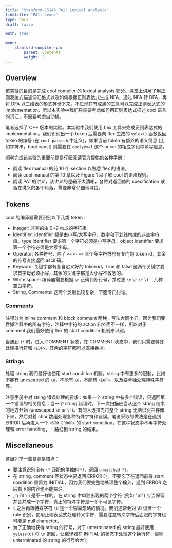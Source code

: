 ```yaml
---
title: "Stanford-CS143 PA1: Lexical Analysis"
linktitle: 'PA1: Lexer'
type: docs
draft: false

math: true

menu:
    stanford-compiler-pa:
        parent: Contents
        weight: 2
---
```


## Overview

该实验的目的是完成 cool compiler 的 lexical analysis 部分。课堂上讲解了用正则表达式描述词汇格式以及如何根据正则表达式生成 NFA，通过 NFA 转 DFA，再将 DFA 以二维表的形式存储下来。不过现在有成熟的工具可以完成正则表达式的 implementation，所以本实验中我们只需要考虑如何用正则表达式描述 cool 语言的词汇，不需要考虑自动机。

笔者选择了 C++ 版本的实验。本实验中我们使用 flex 工具来完成正则表达式的 implementation。我们识别出一个 token 后需要向 flex 生成的 `yylex()` 函数返回 token 的编号 (在 `cool-parse.h` 中定义)，如果当前 token 有额外的语义信息 (比如字符串，bool const) 则需要在 `coolyyval` 这个 union 的相应字段中填写信息。

顺利完成该实验的重要前提是仔细阅读官方提供的各种手册：

* 阅读 flex manual 的前 10 个 section 以熟悉 flex 的语法。
* 阅读 cool manual 的第 10 章以及 Figure 1 以了解 cool 的语法规则。
* 阅读 PA1 的讲义，该讲义的逻辑不太清晰，各种对返回值的 specification 散落在讲义的各个角落，需要非常仔细地寻找。

## Tokens

cool 的编译器需要识别以下几类 token：

* Integer: 非空的由 0~9 构成的字符串。
* Identifier: identifier 都是由小写/大写字母、数字和下划线构成的非空字符串。type identifier 要求第一个字符必须是小写字母，object identifier 要求第一个字符必须是大写字母。
* Operator: 各种符号，除了 `<=` `<-` `=>` 三个多字符符号有专门的 token id，其余的符号直接返回 ascii 码。
* Keyword: 关键字都有各自定义好的 token id。true 和 false 这两个关键字要求首字母必须小写，其余的关键字都是大小写不敏感的。
* White space: 编译器需要根据 `\n` 正确判断行号，并过滤 `\v` `\r` `\f` `\t` ` ` 几种空白字符。
* String, Comments: 这两个类别比较复杂，下面专门讨论。

### Comments

注释分为 inline comment 和 block comment 两种，写法大同小异。因为我们要吞掉注释中的所有字符，注释中字符的 action 和外面不一样，所以对于 comment 我们最好使用 flex 的 start condition 机制来识别。

当遇到 `(*` 时，进入 COMMENT 状态，在 COMMENT 状态中，我们只需要特殊处理换行符和 `<EOF>`，其余的字符都可以直接吞掉。

### Strings

处理 string 我们最好也使用 start condition 机制。string 中有更多的限制，比如不能有 unescaped 的 `\n`，不能有 `\0`，不能有 `<EOF>`，以及要单独处理特殊字符等。

注意手册中对 string 错误处理的要求：如果一个 string 中有多个错误，只返回第一个错误的相关信息；当一个 string 错误时，下一次扫描应当从这个 string 结束的地方开始 (unescaped `\n` or `\"`)。有的人选择先将整个 string 无脑识别并存储下来，然后对着 char 数组处理各种特殊字符和错误。笔者采取的做法是在遇到 ERROR 后再进入一个 `<STR_ERROR>` 的 start condition，在这种状态中不再字符处理和 error handling，一路扫到 string 的结束。

## Miscellaneous

这里列举一些易漏易错点：

* 要注意识别没有 `(*` 匹配的单独的 `*)`，返回 `unmatched *)`。
* 在 string, comment 等状态中要返回 ERROR 时，不要忘了在返回前将 start condition 重置为 INITIAL，因为我们要完整地处理整个输入，遇到 ERROR 之后剩下的内容也不能摆烂。
* \, n 和 `\n` 是不一样的。在 string 中单独出现的两个字符 (例如 "\n") 应当保留并合并成一个字符，真正的特殊字符是一个不可见字符。
* `\` 之后再跟特殊字符 `\0` 是一个容易忽略的情况。我们通常会对 \0 设置一个 rule 识别，使用正则表达式处理转义字符，需要注意转义字符后面跟的字符也可能是 null character。
* 为了正确地获得 string 的行号，对于 unterminated 的 string 最好使用 `yyless(0)` 将 `\n` 退回，让编译器在 INITIAL 的状态下处理这个换行符，否则 unterminated 的 string 的行号会大1。 

